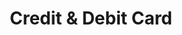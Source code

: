 ---
title: " Credit & Debit Card"
draft: false 
weight: "4"

number: "04."
description: "However, there is much more to branding"
button: "FIND OUT MORE"
---